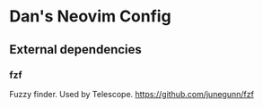 # Dan's Neovim Config

## External dependencies

### fzf
Fuzzy finder. Used by Telescope.
https://github.com/junegunn/fzf
